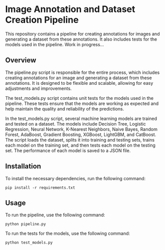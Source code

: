 # Image Annotation and Dataset Creation Pipeline
This repository contains a pipeline for creating annotations for images and generating a dataset from these annotations. It also includes tests for the models used in the pipeline. Work in progress...

## Overview
The pipeline.py script is responsible for the entire process, which includes creating annotations for an image and generating a dataset from these annotations. It is designed to be flexible and scalable, allowing for easy adjustments and improvements.

The test_models.py script contains unit tests for the models used in the pipeline. These tests ensure that the models are working as expected and help maintain the quality and reliability of the predictions.

In the test_models.py script, several machine learning models are trained and tested on a dataset. The models include Decision Tree, Logistic Regression, Neural Network, K-Nearest Neighbors, Naive Bayes, Random Forest, AdaBoost, Gradient Boosting, XGBoost, LightGBM, and CatBoost. The script loads the dataset, splits it into training and testing sets, trains each model on the training set, and then tests each model on the testing set. The performance of each model is saved to a JSON file.

## Installation
To install the necessary dependencies, run the following command:
```
pip install -r requirements.txt
```

## Usage
To run the pipeline, use the following command:
```
python pipeline.py
```

To run the tests for the models, use the following command:
```
python test_models.py
```
